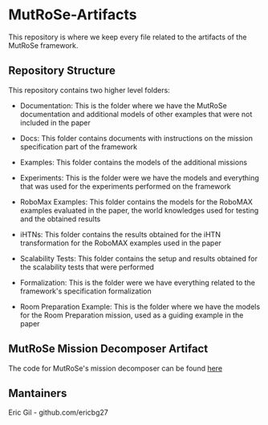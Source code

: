 
# MutRoSe-Artifacts

  

This repository is where we keep every file related to the artifacts of the MutRoSe framework.

  

## Repository Structure

  

This repository contains two higher level folders:

  

- Documentation: This is the folder where we have the MutRoSe documentation and additional models of other examples that were not included in the paper

- Docs: This folder contains documents with instructions on the mission specification part of the framework

- Examples: This folder contains the models of the additional missions

  

- Experiments: This is the folder were we have the models and everything that was used for the experiments performed on the framework

- RoboMax Examples: This folder contains the models for the RoboMAX examples evaluated in the paper, the world knowledges used for testing and the obtained results

- iHTNs: This folder contains the results obtained for the iHTN transformation for the RoboMAX examples used in the paper

- Scalability Tests: This folder contains the setup and results obtained for the scalability tests that were performed

  

- Formalization: This is the folder were we have everything related to the framework's specification formalization

  

- Room Preparation Example: This is the folder where we have the models for the Room Preparation mission, used as a guiding example in the paper

  

## MutRoSe Mission Decomposer Artifact

The code for MutRoSe's mission decomposer can be found [here](https://github.com/lesunb/MutRoSe-Mission-Decomposer)

## Mantainers

Eric Gil - github.com/ericbg27